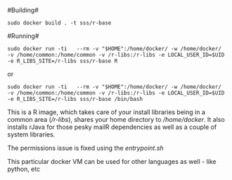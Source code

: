
#Building#

`sudo docker build . -t sss/r-base`

#Running#

`sudo docker run -ti   --rm -v "$HOME":/home/docker/ -w /home/docker/  -v /home/common:/home/common -v /r-libs:/r-libs -e LOCAL_USER_ID=$UID  -e R_LIBS_SITE=/r-libs sss/r-base R`

or 

`sudo docker run -ti   --rm -v "$HOME":/home/docker/ -w /home/docker/  -v /home/common:/home/common -v /r-libs:/r-libs -e LOCAL_USER_ID=$UID  -e R_LIBS_SITE=/r-libs sss/r-base /bin/bash`

This is a R image, which takes care of your install libraries being in a common area (*/r-libs*), shares your home directory to */home/docker*. It also installs rJava for those pesky mailR dependencies as well as a couple of system libraries.

The permissions issue is fixed using the *entrypoint.sh*

This particular docker VM can be used for other languages as well - like python, etc
